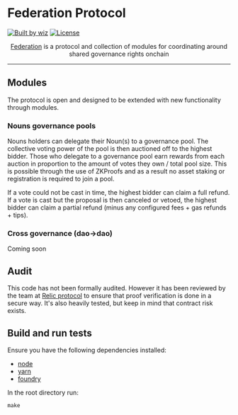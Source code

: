 # Federation Protocol

[![Built by wiz][builtby-badge]][wiz]
[![License][license-badge]][license]
<!-- ![build status](https://github.com/nounish/federation-protocol/actions/workflows/test.yml/badge.svg) -->

<p align="center" width="672">
<a href="https://federation.wtf">Federation</a> is a protocol and collection of modules for coordinating around shared governance rights onchain
</p>

---

## Modules

The protocol is open and designed to be extended with new functionality through modules.


### Nouns governance pools

Nouns holders can delegate their Noun(s) to a governance pool. The collective voting power of the pool is then auctioned off to the highest bidder. Those who delegate to a governance pool earn rewards from each auction in proportion to the amount of votes they own / total pool size. This is possible through the use of ZKProofs and as a result no asset staking or registration is required to join a pool.

If a vote could not be cast in time, the highest bidder can claim a full refund. If a vote is cast but the proposal is then canceled or vetoed, the highest bidder can claim a partial refund (minus any configured fees + gas refunds + tips).


### Cross governance (dao->dao)

Coming soon


## Audit

This code has not been formally audited. However it has been reviewed by the team at [Relic protocol](https://relicprotocol.com/) to ensure that proof verification is done in a secure way. It's also heavily tested, but keep in mind that contract risk exists.


## Build and run tests

Ensure you have the following dependencies installed:
- [node](https://nodejs.org/en)
- [yarn](https://www.npmjs.com/package/yarn) 
- [foundry](https://book.getfoundry.sh/getting-started/installation)

In the root directory run:
    
    make

[wiz]: https://twitter.com/0xWiz_
[license]: https://github.com/nounish/federation-protocol/blob/master/LICENSE
[builtby-badge]: https://img.shields.io/badge/built%20by-wiz%20%E2%8C%90%E2%97%A8--%E2%97%A8-%236758ee
[license-badge]: https://img.shields.io/badge/license-GPL%203.0-orange